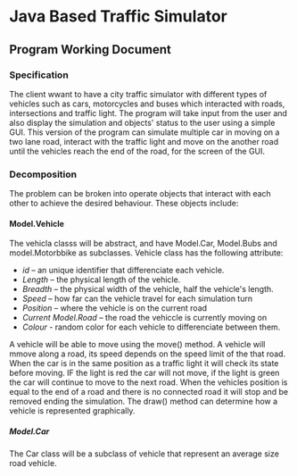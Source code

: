 # Java Based Traffic Simulator
## Program Working Document

### Specification
The client wwant to have a city traffic simulator with different types of vehicles such as cars, motorcycles and buses which interacted with roads, intersections and traffic light. The program will take input from the user and also display the simulation and objects' status to the user using a simple GUI. This version of the program can simulate multiple car in moving on a two lane road, interact with the traffic light and move on the another road until the vehicles reach the end of the road, for the screen of the GUI.

### Decomposition
The problem can be broken into operate objects that interact with each other to achieve the desired behaviour. 
These objects include:

#### Model.Vehicle
The vehicla classs will be abstract, and have Model.Car, Model.Bubs and model.Motorbbike as subclasses. Vehicle class has the following attribute:
- *id* – an unique identifier that differenciate each vehicle.
- *Length* – the physical length of the vehicle.
- *Breadth* – the physical width of the vehicle, half the vehicle's length.
- *Speed* – how far can the vehicle travel for each simulation turn
- *Position* – where the vehicle is on the current road
- *Current Model.Road* – the road the vehiccle is currently moving on
- *Colour* - random color for each vehicle to differenciate between them.

A vehicle will be able to move using the move() method. A vehicle will mmove along a road, its speed depends on the speed limit of the that road. When the car is in the same position 
as a traffic light it will check its state before moving. IF the light is red the car will not move, if the light is green the car will continue to move to the next road. When the vehicles position is equal to the end of a road and there is no connected road it will stop and be removed ending the simulation. The draw() method can determine how a vehicle is represented graphically.

##### Model.Car
The Car class will be a subclass of vehicle that represent an average size road vehicle. 
